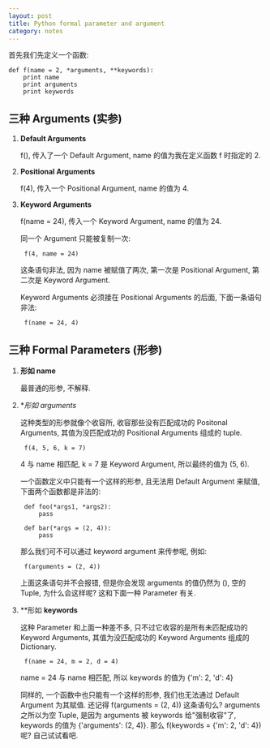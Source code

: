 ```yaml
---
layout: post
title: Python formal parameter and argument
category: notes
---
```

首先我们先定义一个函数:

    def f(name = 2, *arguments, **keywords):
        print name
        print arguments
        print keywords

## 三种 Arguments (实参)

1. **Default Arguments**

    f(), 传入了一个 Default Argument, name 的值为我在定义函数 f 时指定的 2.

2. **Positional Arguments**

    f(4), 传入一个 Positional Argument, name 的值为 4.

3. **Keyword Arguments**

    f(name = 24), 传入一个 Keyword Argument, name 的值为 24.

    同一个 Argument 只能被复制一次:

        f(4, name = 24)
    
    这条语句非法, 因为 name 被赋值了两次, 第一次是 Positional Argument, 第二次是 Keyword Argument.

    Keyword Arguments 必须接在 Positional Arguments 的后面, 下面一条语句非法:

        f(name = 24, 4)

## 三种 Formal Parameters (形参)

1. **形如 name**

    最普通的形参, 不解释.

2. **形如 *arguments**

    这种类型的形参就像个收容所, 收容那些没有匹配成功的 Positonal Arguments, 
    其值为没匹配成功的 Positional Arguments 组成的 tuple.

        f(4, 5, 6, k = 7)

    4 与 name 相匹配, k = 7 是 Keyword Argument, 所以最终的值为 (5, 6).
    
    一个函数定义中只能有一个这样的形参, 且无法用 Default Argument 来赋值, 下面两个函数都是非法的:

        def foo(*args1, *args2):
            pass

        def bar(*args = (2, 4)):
            pass

    那么我们可不可以通过 keyword argument 来传参呢, 例如:

        f(arguments = (2, 4))

    上面这条语句并不会报错, 但是你会发现 arguments 的值仍然为 (), 空的 Tuple, 为什么会这样呢? 
    这和下面一种 Parameter 有关.

3. **形如 **keywords**

    这种 Parameter 和上面一种差不多, 只不过它收容的是所有未匹配成功的 Keyword Arguments, 
    其值为没匹配成功的 Keyword Arguments 组成的 Dictionary.

        f(name = 24, m = 2, d = 4)

    name = 24 与 name 相匹配, 所以 keywords 的值为 {'m': 2, 'd': 4}
    
    同样的, 一个函数中也只能有一个这样的形参, 我们也无法通过 Default Argument 为其赋值.
    还记得 f(arguments = (2, 4)) 这条语句么? arguments 之所以为空 Tuple, 是因为 arguments 被 keywords 给"强制收容"了, 
    keywords 的值为 {'arguments': (2, 4)}. 那么 f(keywords = {'m': 2, 'd': 4}) 呢? 自己试试看吧.
